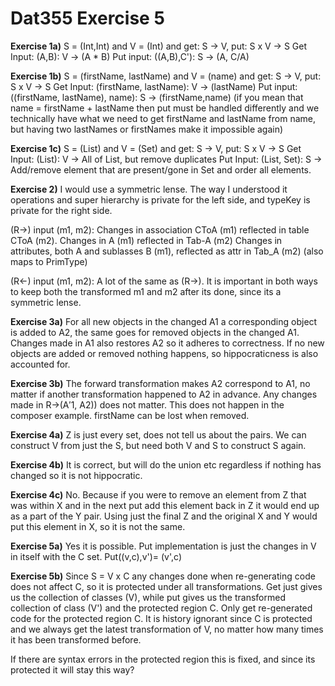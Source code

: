 # Dat355 Exercise 5

**Exercise 1a)** S = (Int,Int) and V = (Int) and get: S -> V, put: S x V -> S
Get Input: (A,B): V -> (A * B) 
Put input: ((A,B),C'): S -> (A, C/A) 

**Exercise 1b)** S = (firstName, lastName) and V = (name) and get: S -> V, put: S x V -> S 
Get Input: (firstName, lastName): V -> (lastName) 
Put input: ((firstName, lastName), name): S -> (firstName,name) (if you mean that name = firstName + lastName  then put must be handled differently and we technically have what we need to get firstName and lastName from name, but having two lastNames or firstNames make it impossible again)

**Exercise 1c)** S = (List) and V = (Set) and get: S -> V, put: S x V -> S 
Get Input: (List): V -> All of List, but remove duplicates
Put Input: (List, Set): S -> Add/remove element that are present/gone in Set and order all elements.

**Exercise 2)** I would use a symmetric lense. The way I understood it operations and super hierarchy is private for the left side, and typeKey is private for the right side. 

(R->) input (m1, m2): Changes in association CToA (m1) reflected in table CToA (m2). 
                      Changes in A (m1) reflected in Tab-A (m2)
                      Changes in attributes, both A and sublasses B (m1), reflected as attr in Tab_A (m2) (also maps to PrimType)
                      
(R<-) input (m1, m2): A lot of the same as (R->). It is important in both ways to keep both the transformed m1 and m2 after its done, since its a symmetric lense.                       

**Exercise 3a)** For all new objects in the changed A1 a corresponding object is added to A2, the same goes for removed objects in the changed A1. Changes made in A1 also restores A2 so it adheres to correctness. If no new objects are added or removed nothing happens, so hippocraticness is also accounted for.

**Exercise 3b)** The forward transformation makes A2 correspond to A1, no matter if another transformation happened to A2 in advance. Any changes made in R->(A′1, A2)) does not matter. This does not happen in the composer example. firstName can be lost when removed.

**Exercise 4a)** Z is just every set, does not tell us about the pairs. We can construct V from just the S, but need both V and S to construct S again.

**Exercise 4b)** It is correct, but will do the union etc regardless if nothing has changed so it is not hippocratic.

**Exercise 4c)** No. Because if you were to remove an element from Z that was within X and in the next put add this element back in Z it would end up as a part of the Y pair. Using just the final Z and the original X and Y would put this element in X, so it is not the same.

**Exercise 5a)** Yes it is possible. Put implementation is just the changes in V in itself with the C set. Put((v,c),v')= (v',c)

**Exercise 5b)** Since S = V x C any changes done when re-generating code does not affect C, so it is protected under all transformations. Get just gives us the collection of classes (V), while put gives us the transformed collection of class (V') and the protected region C. Only get re-generated code for the protected region C. It is history ignorant since C is protected and we always get the latest transformation of V, no matter how many times it has been transformed before. 

If there are syntax errors in the protected region this is fixed, and since its protected it will stay this way?
